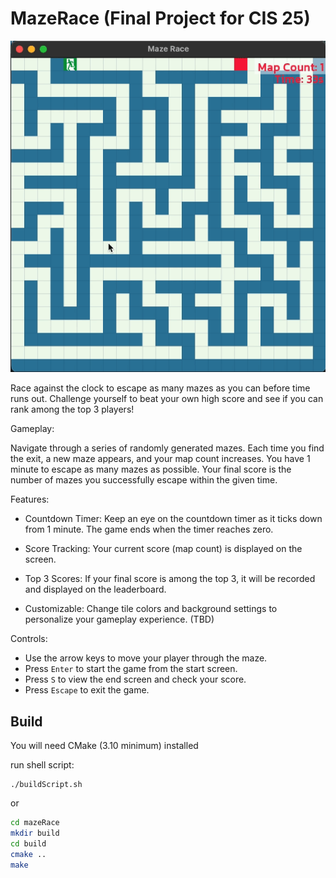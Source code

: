 # MazeRace (Final Project for CIS 25)


![game play gif](final_slides/gamePlay.gif)

Race against the clock to escape as many mazes as you can before time runs out. Challenge yourself to beat your own high score and see if you can rank among the top 3 players!

Gameplay:

Navigate through a series of randomly generated mazes.
Each time you find the exit, a new maze appears, and your map count increases.
You have 1 minute to escape as many mazes as possible.
Your final score is the number of mazes you successfully escape within the given time.

Features:

- Countdown Timer: Keep an eye on the countdown timer as it ticks down from 1 minute. The game ends when the timer reaches zero.
- Score Tracking: Your current score (map count) is displayed on the screen.

- Top 3 Scores: If your final score is among the top 3, it will be recorded and displayed on the leaderboard.

- Customizable: Change tile colors and background settings to personalize your gameplay experience. (TBD)

Controls:

- Use the arrow keys to move your player through the maze.
- Press `Enter` to start the game from the start screen.
- Press `S` to view the end screen and check your score.
- Press `Escape` to exit the game.


## Build
You will need CMake (3.10 minimum) installed

run shell script:
```
./buildScript.sh 
```
or

```bash
cd mazeRace
mkdir build
cd build
cmake ..
make
```

